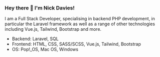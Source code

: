 ### Hey there 👋 I'm Nick Davies!

I am a Full Stack Developer, specialising in backend PHP development, in particular the Laravel framework as well as a range of other technologies including Vue.js, Tailwind, Bootstrap and more.

- Backend: Laravel, SQL
- Frontend: HTML, CSS, SASS/SCSS, Vue.js, Tailwind, Bootstrap
- OS: Pop!_OS, Mac OS, Windows

<!--
**nickdavies791/nickdavies791** is a ✨ _special_ ✨ repository because its `README.md` (this file) appears on your GitHub profile.

Here are some ideas to get you started:

- 🔭 I’m currently working on ...
- 🌱 I’m currently learning ...
- 👯 I’m looking to collaborate on ...
- 🤔 I’m looking for help with ...
- 💬 Ask me about ...
- 📫 How to reach me: ...
- 😄 Pronouns: ...
- ⚡ Fun fact: ...
-->
